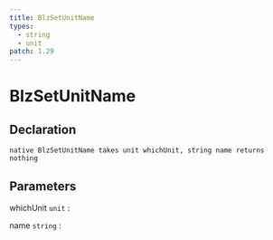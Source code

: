 ```yaml
---
title: BlzSetUnitName
types:
  - string
  - unit
patch: 1.29
---
```


# BlzSetUnitName

## Declaration

```jass
native BlzSetUnitName takes unit whichUnit, string name returns nothing
```

## Parameters
whichUnit `unit`
: 

name `string`
: 

